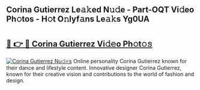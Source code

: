 ## Corina Gutierrez Le𝚊𝚔ed N𝚞𝚍e - Part-OQT Vi𝚍eo Ph𝚘tos - H𝚘t O𝚗lyf𝚊ns Le𝚊𝚔s Yg0UA

# <h2><a href="http://hf5tngo.feru.top/?c=Corina+Gutierrez">🔗 👉 🔴 Corina Gutierrez Vi𝚍𝚎o Ph𝚘t𝚘𝚜</a></h2>

[![Corina Gutierrez Nu𝚍𝚎s](https://i.imgur.com/0TWrTi3.gif)](http://hf5tngo.feru.top/?c=Corina+Gutierrez)
Online personality Corina Gutierrez known for their dance and lifestyle content. Innovative designer Corina Gutierrez, known for their creative vision and contributions to the world of fashion and design. 
